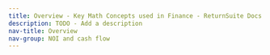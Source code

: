 ```yaml
---
title: Overview - Key Math Concepts used in Finance - ReturnSuite Docs
description: TODO - Add a description
nav-title: Overview
nav-group: NOI and cash flow
---
```


